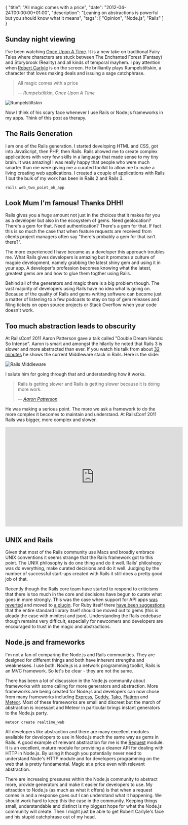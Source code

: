 {
  "title": "All magic comes with a price",
  "date": "2012-04-24T00:00:00+01:00",
  "description": "Leaning on abstractions is powerful but you should know what it means",
  "tags": [
    "Opinion",
    "Node.js",
    "Rails"
  ]
}

## Sunday night viewing

I've been watching [Once Upon A Time][6]. It is a new take on traditional Fairy Tales where characters are stuck between The Enchanted Forest (Fantasy) and Storybrook (Reality) and all kinds of temporal mayhem. I pay attention when [Robert Carlyle][5] is on the screen. He brilliantly plays Rumpelstiltskin, a character that loves making deals and issuing a sage catchphrase.

> All magic comes with a price
>
> -- <cite>Rumpelstiltkin, Once Upon A Time</cite>

![Rumpelstiltskin][8] 

Now I think of his scary face whenever I use Rails or Node.js frameworks in my apps. Think of this post as therapy. 

## The Rails Generation

I am one of the Rails generation. I started developing HTML and CSS, got into JavaScript, then PHP, then Rails. Rails allowed me to create complex applications with very few skills in a language that made sense to my tiny brain. It was amazing! I was really happy that people who were much smarter than me were giving me a curated toolkit to allow me to make a living creating web applications. I created a couple of applications with Rails 1 but the bulk of my work has been in Rails 2 and Rails 3. 

    rails web_two_point_oh_app

## Look Mum I'm famous! Thanks DHH!

Rails gives you a huge amount not just in the choices that it makes for you as a developer but also in the ecosystem of gems. Need geolocation? There's a gem for that. Need authentication? There's a gem for that. If fact this is so much the case that when feature requests are received from clients project managers often say "there's probably a gem for that isn't there?". 

The more experienced I have became as a developer this approach troubles me. What Rails gives developers is amazing but it promotes a culture of magpie development, namely grabbing the latest shiny gem and using it in your app. A developer's profession becomes knowing what the latest, greatest gems are and how to glue them togther using Rails. 

Behind all of the generators and magic there is a big problem though. The vast majority of developers using Rails have no idea what is going on. Because of the quality of Rails and gems writing software can become just a matter of listening to a few podcasts to stay on top of gem releases and filing tickets on open source projects or Stack Overflow when your code doesn't work. 

## Too much abstraction leads to obscurity

At RailsConf 2011 Aaron Patterson gave a talk called "Double Dream Hands: So Intense". Aaron is smart and amongst the hilarity he noted that Rails 3 is slower and more abstracted than ever. If you watch his talk from about [32 minutes][1] he shows the current Middleware stack in Rails. Here is the slide:

![Rails Middleware][9] 

I salute him for going through that and understanding how it works. 

> Rails is getting slower and Rails is getting slower because it is doing more work. 
>
> -- <cite>[Aaron Patterson][15]</cite>

He was making a serious point. The more we ask a framework to do the more complex it becomes to maintain and understand. At RailsConf 2011 Rails was bigger, more complex and slower. 

<iframe width="560" height="315" src="https://www.youtube.com/embed/kWOAHIpmLAI#t=2050s" frameborder="0" allowfullscreen></iframe>

## UNIX and Rails

Given that most of the Rails community use Macs and broadly embrace UNIX conventions it seems strange that the Rails framework got to this point. The UNIX philosophy is do one thing and do it well. Rails' philoshopy was do everything, make curated decisions and do it well. Judging by the number of successful start-ups created with Rails it still does a pretty good job of that.

Recently though the Rails core team have started to respond to criticisms that there is too much in the core and decisions have begun to curate what goes in more strongly. This was the case when support for API apps [was reverted][3] and moved to [a plugin][4]. For Ruby itself there [have been suggestions][5] that the entire standard library itself should be moved out to gems (this is aleady the case with minitest and json). Understanding the Rails codebase though remains very difficult, especially for newcomers and developers are encouraged to trust in the magic and abstractions.

## Node.js and frameworks

I'm not a fan of comparing the Node.js and Rails communities. They are designed for different things and both have inherent strengths and weaknesses. I use both. Node.js is a network programming toolkit, Rails is an MVC framework. So let's be clear - they are not the same.

There has been a lot of discussion in the Node.js community about frameworks with some calling for more generators and abstraction. More frameworks are being created for Node.js and developers can now chose from many frameworks including [Express][10], [Geddy][11], [Tako][12], [Flatiron][13] and [Meteor][14]. Most of these frameworks are small and discreet but the march of abstraction is incessant and Meteor in particular brings instant generators to the Node.js party.  

    meteor create realtime_web

All developers like abstraction and there are many excellent modules available for developers to use in Node.js much the same way as gems in Rails. A good example of relevant abstraction for me is the [Request][7] module. It is an excellent, mature module for providing a cleaner API for dealing with HTTP in Node.js. By using it though you potentially never need to understand Node's HTTP module and for developers programming on the web that is pretty fundamental. Magic at a price even with relevant abstraction.

There are increasing pressures within the Node.js community to abstract more, provide generators and make it easier for developers to use. My attraction to Node.js (as much as what it offers) is that when a request comes in and a response goes out I can understand what it happening. We should work hard to keep this the case in the community. Keeping things small, understandable and distinct is my biggest hope for what the Node.js community will create. Then I might just be able to get Robert Carlyle's face and his stupid catchphrase out of my head. 

[1]: https://www.youtube.com/watch?feature=player_detailpage&v=kWOAHIpmLAI#t=1913s
[2]: http://blog.wyeworks.com/2012/4/20/rails-for-api-applications-rails-api-released
[3]: https://github.com/rails/rails/commit/6db930cb5bbff9ad824590b5844e04768de240b1
[4]: http://blog.wyeworks.com/2012/4/20/rails-for-api-applications-rails-api-released/
[5]: http://www.imdb.com/name/nm0001015/
[6]: http://beta.abc.go.com/shows/once-upon-a-time
[7]: https://github.com/mikeal/request
[8]: https://shapeshed.com/images/articles/rumpelstiltskin.jpg
[9]: https://shapeshed.com/images/articles/rails_middleware.png
[10]: http://expressjs.com/
[11]: http://geddyjs.org/
[12]: https://github.com/mikeal/tako
[13]: http://flatironjs.org/
[14]: http://meteor.com/
[15]: https://www.youtube.com/watch?feature=player_detailpage&v=kWOAHIpmLAI#t=2050s

